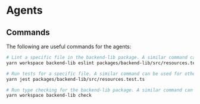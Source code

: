 # Agents

## Commands

The following are useful commands for the agents:

```bash
# Lint a specific file in the backend-lib package. A similar command can be used for other packages.
yarn workspace backend-lib eslint packages/backend-lib/src/resources.test.ts

# Run tests for a specific file. A similar command can be used for other packages.
yarn jest packages/backend-lib/src/resources.test.ts

# Run type checking for the backend-lib package. A similar command can be used for other packages.
yarn workspace backend-lib check
```
